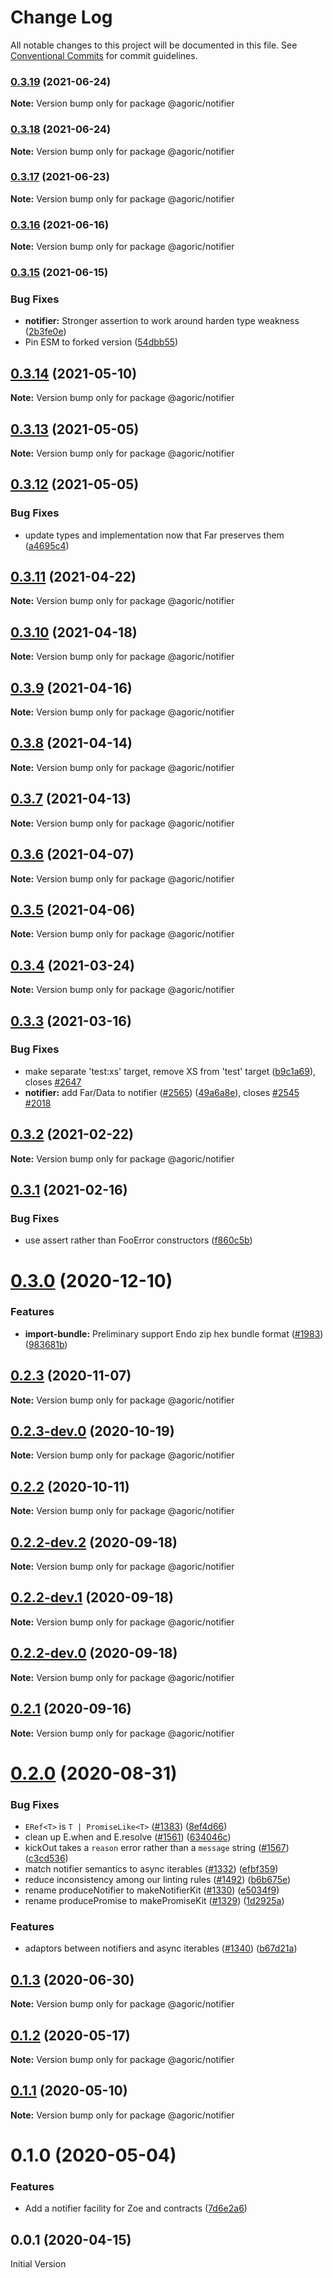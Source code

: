 # Change Log

All notable changes to this project will be documented in this file.
See [Conventional Commits](https://conventionalcommits.org) for commit guidelines.

### [0.3.19](https://github.com/Agoric/agoric-sdk/compare/@agoric/notifier@0.3.18...@agoric/notifier@0.3.19) (2021-06-24)

**Note:** Version bump only for package @agoric/notifier





### [0.3.18](https://github.com/Agoric/agoric-sdk/compare/@agoric/notifier@0.3.17...@agoric/notifier@0.3.18) (2021-06-24)

**Note:** Version bump only for package @agoric/notifier





### [0.3.17](https://github.com/Agoric/agoric-sdk/compare/@agoric/notifier@0.3.16...@agoric/notifier@0.3.17) (2021-06-23)

**Note:** Version bump only for package @agoric/notifier





### [0.3.16](https://github.com/Agoric/agoric-sdk/compare/@agoric/notifier@0.3.15...@agoric/notifier@0.3.16) (2021-06-16)

**Note:** Version bump only for package @agoric/notifier





### [0.3.15](https://github.com/Agoric/agoric-sdk/compare/@agoric/notifier@0.3.14...@agoric/notifier@0.3.15) (2021-06-15)


### Bug Fixes

* **notifier:** Stronger assertion to work around harden type weakness ([2b3fe0e](https://github.com/Agoric/agoric-sdk/commit/2b3fe0efa002dc6535723d16f81129f843c0f515))
* Pin ESM to forked version ([54dbb55](https://github.com/Agoric/agoric-sdk/commit/54dbb55d64d7ff7adb395bc4bd9d1461dd2d3c17))



## [0.3.14](https://github.com/Agoric/agoric-sdk/compare/@agoric/notifier@0.3.13...@agoric/notifier@0.3.14) (2021-05-10)

**Note:** Version bump only for package @agoric/notifier





## [0.3.13](https://github.com/Agoric/agoric-sdk/compare/@agoric/notifier@0.3.12...@agoric/notifier@0.3.13) (2021-05-05)

**Note:** Version bump only for package @agoric/notifier





## [0.3.12](https://github.com/Agoric/agoric-sdk/compare/@agoric/notifier@0.3.11...@agoric/notifier@0.3.12) (2021-05-05)


### Bug Fixes

* update types and implementation now that Far preserves them ([a4695c4](https://github.com/Agoric/agoric-sdk/commit/a4695c43a09abc92a20c12104cfbfefb4cae2ff2))





## [0.3.11](https://github.com/Agoric/agoric-sdk/compare/@agoric/notifier@0.3.10...@agoric/notifier@0.3.11) (2021-04-22)

**Note:** Version bump only for package @agoric/notifier





## [0.3.10](https://github.com/Agoric/agoric-sdk/compare/@agoric/notifier@0.3.9...@agoric/notifier@0.3.10) (2021-04-18)

**Note:** Version bump only for package @agoric/notifier





## [0.3.9](https://github.com/Agoric/agoric-sdk/compare/@agoric/notifier@0.3.8...@agoric/notifier@0.3.9) (2021-04-16)

**Note:** Version bump only for package @agoric/notifier





## [0.3.8](https://github.com/Agoric/agoric-sdk/compare/@agoric/notifier@0.3.7...@agoric/notifier@0.3.8) (2021-04-14)

**Note:** Version bump only for package @agoric/notifier





## [0.3.7](https://github.com/Agoric/agoric-sdk/compare/@agoric/notifier@0.3.6...@agoric/notifier@0.3.7) (2021-04-13)

**Note:** Version bump only for package @agoric/notifier





## [0.3.6](https://github.com/Agoric/agoric-sdk/compare/@agoric/notifier@0.3.5...@agoric/notifier@0.3.6) (2021-04-07)

**Note:** Version bump only for package @agoric/notifier





## [0.3.5](https://github.com/Agoric/agoric-sdk/compare/@agoric/notifier@0.3.4...@agoric/notifier@0.3.5) (2021-04-06)

**Note:** Version bump only for package @agoric/notifier





## [0.3.4](https://github.com/Agoric/agoric-sdk/compare/@agoric/notifier@0.3.3...@agoric/notifier@0.3.4) (2021-03-24)

**Note:** Version bump only for package @agoric/notifier





## [0.3.3](https://github.com/Agoric/agoric-sdk/compare/@agoric/notifier@0.3.2...@agoric/notifier@0.3.3) (2021-03-16)


### Bug Fixes

* make separate 'test:xs' target, remove XS from 'test' target ([b9c1a69](https://github.com/Agoric/agoric-sdk/commit/b9c1a6987093fc8e09e8aba7acd2a1618413bac8)), closes [#2647](https://github.com/Agoric/agoric-sdk/issues/2647)
* **notifier:** add Far/Data to notifier ([#2565](https://github.com/Agoric/agoric-sdk/issues/2565)) ([49a6a8e](https://github.com/Agoric/agoric-sdk/commit/49a6a8ef765f0a6cc94d7f7b0a4b2e8ed71bce8e)), closes [#2545](https://github.com/Agoric/agoric-sdk/issues/2545) [#2018](https://github.com/Agoric/agoric-sdk/issues/2018)





## [0.3.2](https://github.com/Agoric/agoric-sdk/compare/@agoric/notifier@0.3.1...@agoric/notifier@0.3.2) (2021-02-22)

**Note:** Version bump only for package @agoric/notifier





## [0.3.1](https://github.com/Agoric/agoric-sdk/compare/@agoric/notifier@0.3.0...@agoric/notifier@0.3.1) (2021-02-16)


### Bug Fixes

* use assert rather than FooError constructors ([f860c5b](https://github.com/Agoric/agoric-sdk/commit/f860c5bf5add165a08cb5bd543502857c3f57998))





# [0.3.0](https://github.com/Agoric/agoric-sdk/compare/@agoric/notifier@0.2.3...@agoric/notifier@0.3.0) (2020-12-10)


### Features

* **import-bundle:** Preliminary support Endo zip hex bundle format ([#1983](https://github.com/Agoric/agoric-sdk/issues/1983)) ([983681b](https://github.com/Agoric/agoric-sdk/commit/983681bfc4bf512b6bd90806ed9220cd4fefc13c))





## [0.2.3](https://github.com/Agoric/agoric-sdk/compare/@agoric/notifier@0.2.3-dev.0...@agoric/notifier@0.2.3) (2020-11-07)

**Note:** Version bump only for package @agoric/notifier





## [0.2.3-dev.0](https://github.com/Agoric/agoric-sdk/compare/@agoric/notifier@0.2.2...@agoric/notifier@0.2.3-dev.0) (2020-10-19)

**Note:** Version bump only for package @agoric/notifier





## [0.2.2](https://github.com/Agoric/agoric-sdk/compare/@agoric/notifier@0.2.2-dev.2...@agoric/notifier@0.2.2) (2020-10-11)

**Note:** Version bump only for package @agoric/notifier





## [0.2.2-dev.2](https://github.com/Agoric/agoric-sdk/compare/@agoric/notifier@0.2.2-dev.1...@agoric/notifier@0.2.2-dev.2) (2020-09-18)

**Note:** Version bump only for package @agoric/notifier





## [0.2.2-dev.1](https://github.com/Agoric/agoric-sdk/compare/@agoric/notifier@0.2.2-dev.0...@agoric/notifier@0.2.2-dev.1) (2020-09-18)

**Note:** Version bump only for package @agoric/notifier





## [0.2.2-dev.0](https://github.com/Agoric/agoric-sdk/compare/@agoric/notifier@0.2.1...@agoric/notifier@0.2.2-dev.0) (2020-09-18)

**Note:** Version bump only for package @agoric/notifier





## [0.2.1](https://github.com/Agoric/agoric-sdk/compare/@agoric/notifier@0.2.0...@agoric/notifier@0.2.1) (2020-09-16)

**Note:** Version bump only for package @agoric/notifier





# [0.2.0](https://github.com/Agoric/agoric-sdk/compare/@agoric/notifier@0.1.3...@agoric/notifier@0.2.0) (2020-08-31)


### Bug Fixes

* `ERef<T>` is `T | PromiseLike<T>` ([#1383](https://github.com/Agoric/agoric-sdk/issues/1383)) ([8ef4d66](https://github.com/Agoric/agoric-sdk/commit/8ef4d662dc80daf80420c0c531c2abe41517b6cd))
* clean up E.when and E.resolve ([#1561](https://github.com/Agoric/agoric-sdk/issues/1561)) ([634046c](https://github.com/Agoric/agoric-sdk/commit/634046c0fc541fc1db258105a75c7313b5668aa0))
* kickOut takes a `reason` error rather than a `message` string ([#1567](https://github.com/Agoric/agoric-sdk/issues/1567)) ([c3cd536](https://github.com/Agoric/agoric-sdk/commit/c3cd536f16dcf30208d88fb1c81376aa916e2a40))
* match notifier semantics to async iterables ([#1332](https://github.com/Agoric/agoric-sdk/issues/1332)) ([efbf359](https://github.com/Agoric/agoric-sdk/commit/efbf359e7f1b4ca0eb07e3ae8a12e1f061758927))
* reduce inconsistency among our linting rules ([#1492](https://github.com/Agoric/agoric-sdk/issues/1492)) ([b6b675e](https://github.com/Agoric/agoric-sdk/commit/b6b675e2de110e2af19cad784a66220cab21dacf))
* rename produceNotifier to makeNotifierKit ([#1330](https://github.com/Agoric/agoric-sdk/issues/1330)) ([e5034f9](https://github.com/Agoric/agoric-sdk/commit/e5034f94e33e9c90c6a8fcaff70c11773e13e969))
* rename producePromise to makePromiseKit ([#1329](https://github.com/Agoric/agoric-sdk/issues/1329)) ([1d2925a](https://github.com/Agoric/agoric-sdk/commit/1d2925ad640cce7b419751027b44737bd46a6d59))


### Features

* adaptors between notifiers and async iterables ([#1340](https://github.com/Agoric/agoric-sdk/issues/1340)) ([b67d21a](https://github.com/Agoric/agoric-sdk/commit/b67d21aae7e66202e3a5a3f13c7bd5769061230e))





## [0.1.3](https://github.com/Agoric/agoric-sdk/compare/@agoric/notifier@0.1.2...@agoric/notifier@0.1.3) (2020-06-30)

**Note:** Version bump only for package @agoric/notifier





## [0.1.2](https://github.com/Agoric/agoric-sdk/compare/@agoric/notifier@0.1.1...@agoric/notifier@0.1.2) (2020-05-17)

**Note:** Version bump only for package @agoric/notifier





## [0.1.1](https://github.com/Agoric/agoric-sdk/compare/@agoric/notifier@0.1.0...@agoric/notifier@0.1.1) (2020-05-10)

**Note:** Version bump only for package @agoric/notifier





# 0.1.0 (2020-05-04)


### Features

* Add a notifier facility for Zoe and contracts ([7d6e2a6](https://github.com/Agoric/agoric-sdk/commit/7d6e2a6eae5793c2a4b451405a0f4337bfcaa448))








## 0.0.1 (2020-04-15)

Initial Version
